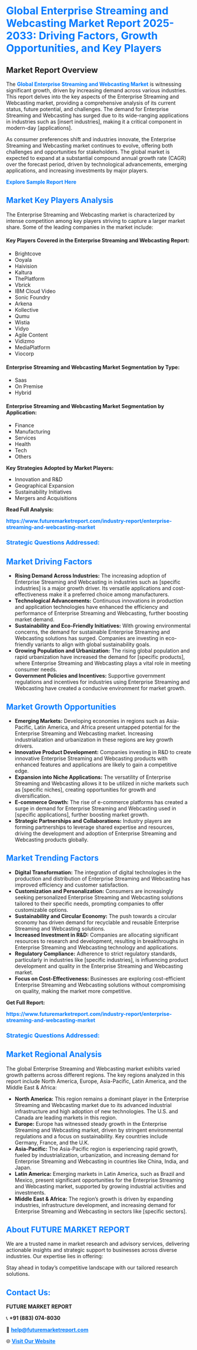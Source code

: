 <h1 style="color: #007BFF;">Global Enterprise Streaming and Webcasting Market Report 2025-2033: Driving Factors, Growth Opportunities, and Key Players</h1>

<section id="overview">
<h2>Market Report Overview</h2>
<p>The <a href="https://www.futuremarketreport.com/industry-report/enterprise-streaming-and-webcasting-market" style="color: #007BFF; text-decoration: none;"><strong>Global Enterprise Streaming and Webcasting Market</strong></a> is witnessing significant growth, driven by increasing demand across various industries. This report delves into the key aspects of the Enterprise Streaming and Webcasting market, providing a comprehensive analysis of its current status, future potential, and challenges. The demand for Enterprise Streaming and Webcasting has surged due to its wide-ranging applications in industries such as [insert industries], making it a critical component in modern-day [applications].</p>
<p>As consumer preferences shift and industries innovate, the Enterprise Streaming and Webcasting market continues to evolve, offering both challenges and opportunities for stakeholders. The global market is expected to expand at a substantial compound annual growth rate (CAGR) over the forecast period, driven by technological advancements, emerging applications, and increasing investments by major players.</p>
</section>

<section id="overview">
<p><a href="https://www.futuremarketreport.com/request-sample/reportId=43032" style="color: #007BFF; text-decoration: none;"><strong>Explore Sample Report Here</strong></a></p>
</section>

<section id="key-players">
<h2 style="color: #007BFF;">Market Key Players Analysis</h2>
<p>The Enterprise Streaming and Webcasting market is characterized by intense competition among key players striving to capture a larger market share. Some of the leading companies in the market include:</p>
<h4>Key Players Covered in the Enterprise Streaming and Webcasting Report:</h4>
<ul><li>Brightcove</li><li>Ooyala</li><li>Haivision</li><li>Kaltura</li><li>ThePlatform</li><li>Vbrick</li><li>IBM Cloud Video</li><li>Sonic Foundry</li><li>Arkena</li><li>Kollective</li><li>Qumu</li><li>Wistia</li><li>Vidyo</li><li>Agile Content</li><li>Vidizmo</li><li>MediaPlatform</li><li>Viocorp</li></ul>
<h4>Enterprise Streaming and Webcasting Market Segmentation by Type:</h4>
<ul><li>Saas</li><li>On Premise</li><li>Hybrid</li></ul>

<h4>Enterprise Streaming and Webcasting Market Segmentation by Application:</h4>
<ul><li>Finance</li><li>Manufacturing</li><li>Services</li><li>Health</li><li>Tech</li><li>Others</li></ul>
<p><strong>Key Strategies Adopted by Market Players:</strong></p>
<ul>
<li>Innovation and R&D</li>
<li>Geographical Expansion</li>
<li>Sustainability Initiatives</li>
<li>Mergers and Acquisitions</li>
</ul>
</section>

<section>
<p><strong>Read Full Analysis: </strong></p><a href="https://www.futuremarketreport.com/industry-report/enterprise-streaming-and-webcasting-market" style="color: #007BFF; text-decoration: none;"><strong>https://www.futuremarketreport.com/industry-report/enterprise-streaming-and-webcasting-market</strong></a>
<h3 style="color: #007BFF;">Strategic Questions Addressed:</h3>
</section>

<section id="driving-factors">
<h2 style="color: #007BFF;">Market Driving Factors</h2>
<ul>
<li><strong>Rising Demand Across Industries:</strong> The increasing adoption of Enterprise Streaming and Webcasting in industries such as [specific industries] is a major growth driver. Its versatile applications and cost-effectiveness make it a preferred choice among manufacturers.</li>
<li><strong>Technological Advancements:</strong> Continuous innovations in production and application technologies have enhanced the efficiency and performance of Enterprise Streaming and Webcasting, further boosting market demand.</li>
<li><strong>Sustainability and Eco-Friendly Initiatives:</strong> With growing environmental concerns, the demand for sustainable Enterprise Streaming and Webcasting solutions has surged. Companies are investing in eco-friendly variants to align with global sustainability goals.</li>
<li><strong>Growing Population and Urbanization:</strong> The rising global population and rapid urbanization have increased the demand for [specific products], where Enterprise Streaming and Webcasting plays a vital role in meeting consumer needs.</li>
<li><strong>Government Policies and Incentives:</strong> Supportive government regulations and incentives for industries using Enterprise Streaming and Webcasting have created a conducive environment for market growth.</li>
</ul>
</section>

<section id="growth-opportunities">
<h2 style="color: #007BFF;">Market Growth Opportunities</h2>
<ul>
<li><strong>Emerging Markets:</strong> Developing economies in regions such as Asia-Pacific, Latin America, and Africa present untapped potential for the Enterprise Streaming and Webcasting market. Increasing industrialization and urbanization in these regions are key growth drivers.</li>
<li><strong>Innovative Product Development:</strong> Companies investing in R&D to create innovative Enterprise Streaming and Webcasting products with enhanced features and applications are likely to gain a competitive edge.</li>
<li><strong>Expansion into Niche Applications:</strong> The versatility of Enterprise Streaming and Webcasting allows it to be utilized in niche markets such as [specific niches], creating opportunities for growth and diversification.</li>
<li><strong>E-commerce Growth:</strong> The rise of e-commerce platforms has created a surge in demand for Enterprise Streaming and Webcasting used in [specific applications], further boosting market growth.</li>
<li><strong>Strategic Partnerships and Collaborations:</strong> Industry players are forming partnerships to leverage shared expertise and resources, driving the development and adoption of Enterprise Streaming and Webcasting products globally.</li>
</ul>
</section>

<section id="trending-factors">
<h2 style="color: #007BFF;">Market Trending Factors</h2>
<ul>
<li><strong>Digital Transformation:</strong> The integration of digital technologies in the production and distribution of Enterprise Streaming and Webcasting has improved efficiency and customer satisfaction.</li>
<li><strong>Customization and Personalization:</strong> Consumers are increasingly seeking personalized Enterprise Streaming and Webcasting solutions tailored to their specific needs, prompting companies to offer customizable options.</li>
<li><strong>Sustainability and Circular Economy:</strong> The push towards a circular economy has driven demand for recyclable and reusable Enterprise Streaming and Webcasting solutions.</li>
<li><strong>Increased Investment in R&D:</strong> Companies are allocating significant resources to research and development, resulting in breakthroughs in Enterprise Streaming and Webcasting technology and applications.</li>
<li><strong>Regulatory Compliance:</strong> Adherence to strict regulatory standards, particularly in industries like [specific industries], is influencing product development and quality in the Enterprise Streaming and Webcasting market.</li>
<li><strong>Focus on Cost-Effectiveness:</strong> Businesses are exploring cost-efficient Enterprise Streaming and Webcasting solutions without compromising on quality, making the market more competitive.</li>
</ul>
</section>

<section>
<p><strong>Get Full Report: </strong></p><a href="https://www.futuremarketreport.com/industry-report/enterprise-streaming-and-webcasting-market" style="color: #007BFF; text-decoration: none;"><strong>https://www.futuremarketreport.com/industry-report/enterprise-streaming-and-webcasting-market</strong></a>
<h3 style="color: #007BFF;">Strategic Questions Addressed:</h3>
</section>


<section id="regional-analysis">
<h2 style="color: #007BFF;">Market Regional Analysis</h2>
<p>The global Enterprise Streaming and Webcasting market exhibits varied growth patterns across different regions. The key regions analyzed in this report include North America, Europe, Asia-Pacific, Latin America, and the Middle East & Africa:</p>
<ul>
<li><strong>North America:</strong> This region remains a dominant player in the Enterprise Streaming and Webcasting market due to its advanced industrial infrastructure and high adoption of new technologies. The U.S. and Canada are leading markets in this region.</li>
<li><strong>Europe:</strong> Europe has witnessed steady growth in the Enterprise Streaming and Webcasting market, driven by stringent environmental regulations and a focus on sustainability. Key countries include Germany, France, and the U.K.</li>
<li><strong>Asia-Pacific:</strong> The Asia-Pacific region is experiencing rapid growth, fueled by industrialization, urbanization, and increasing demand for Enterprise Streaming and Webcasting in countries like China, India, and Japan.</li>
<li><strong>Latin America:</strong> Emerging markets in Latin America, such as Brazil and Mexico, present significant opportunities for the Enterprise Streaming and Webcasting market, supported by growing industrial activities and investments.</li>
<li><strong>Middle East & Africa:</strong> The region’s growth is driven by expanding industries, infrastructure development, and increasing demand for Enterprise Streaming and Webcasting in sectors like [specific sectors].</li>
</ul>
</section>

<footer>
<h2 style="color: #007BFF;">About FUTURE MARKET REPORT</h2>
<p>We are a trusted name in market research and advisory services, delivering actionable insights and strategic support to businesses across diverse industries. Our expertise lies in offering:</p>

<p>Stay ahead in today’s competitive landscape with our tailored research solutions.</p>

<h2 style="color: #007BFF;">Contact Us:</h2>
<p><strong>FUTURE MARKET REPORT</strong></p>
<p>📞 <strong>+91 (883) 074-8030</strong></p>
<p>📧 <strong><a href="mailto:help@futuremarketreport.com" style="color: #007BFF;">help@futuremarketreport.com</a></strong></p>
<p>🌐 <strong><a href="https://www.futuremarketreport.com/" style="color: #007BFF;">Visit Our Website</a></strong></p>
</footer>